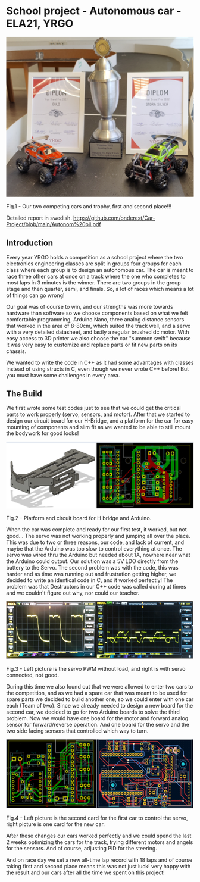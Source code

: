 # School project - Autonomous car - ELA21, YRGO

![alt text](https://github.com/onderest/Car-Project/blob/main/Fig1.png?raw=true)

Fig.1 - Our two competing cars and trophy, first and second place!!! 

Detailed report in swedish.
https://github.com/onderest/Car-Project/blob/main/Autonom%20bil.pdf

## Introduction

Every year YRGO holds a competition as a school project where the two electronics engineering classes are split in groups four groups for each class where each group is to design an autonomous car. The car is meant to race three other cars at once on a track where the one who completes to most laps in 3 minutes is the winner. There are two groups in the group stage and then quarter, semi, and finals. So, a lot of races which means a lot of things can go wrong!



Our goal was of course to win, and our strengths was more towards hardware than software so we choose components based on what we felt comfortable programming, Arduino Nano, three analog distance sensors that worked in the area of 8-80cm, which suited the track well, and a servo with a very detailed datasheet, and lastly a regular brushed dc motor. With easy access to 3D printer we also choose the car "summon swift" because it was very easy to customize and replace parts or fit new parts on its chassis.

We wanted to write the code in C++ as it had some advantages with classes instead of using structs in C, even though we never wrote C++ before! But you must have some challenges in every area.


## The Build

We first wrote some test codes just to see that we could get the critical parts to work properly (servo, sensors, and motor). After that we started to design our circuit board for our H-Bridge, and a platform for the car for easy mounting of components and slim fit as we wanted to be able to still mount the bodywork for good looks!

![alt text](https://github.com/onderest/Car-Project/blob/main/Fig2.png?raw=true)

Fig.2 - Platform and circuit board for H bridge and Arduino.

When the car was complete and ready for our first test, it worked, but not good... The servo was not working properly and jumping all over the place. This was due to two or three reasons, our code, and lack of current, and maybe that the Arduino was too slow to control everything at once. The servo was wired thru the Arduino but needed about 1A, nowhere near what the Arduino could output. Our solution was a 5V LDO directly from the battery to the Servo. The second problem was with the code, this was harder and as time was running out and frustration getting higher, we decided to write an identical code in C, and it worked perfectly! The problem was that Destructors in our C++ code was called during at times and we couldn't figure out why, nor could our teacher.

![alt text](https://github.com/onderest/Car-Project/blob/main/Fig3.png?raw=true)

Fig.3 - Left picture is the servo PWM without load, and right is with servo connected, not good.

During this time we also found out that we were allowed to enter two cars to the competition, and as we had a spare car that was meant to be used for spare parts we decided to build another one, so we could enter with one car each (Team of two). Since we already needed to design a new board for the second car, we decided to go for two Arduino boards to solve the third problem. Now we would have one board for the motor and forward analog sensor for forward/reverse operation. And one board for the servo and the two side facing sensors that controlled which way to turn.

![alt text](https://github.com/onderest/Car-Project/blob/main/Fig4.png?raw=true)

Fig.4 - Left picture is the second card for the first car to control the servo, right picture is one card for the new car.

After these changes our cars worked perfectly and we could spend the last 2 weeks optimizing the cars for the track, trying different motors and angels for the sensors. And of course, adjusting PID for the steering.

And on race day we set a new all-time lap record with 18 laps and of course taking first and second place means this was not just luck! very happy with the result and our cars after all the time we spent on this project!
